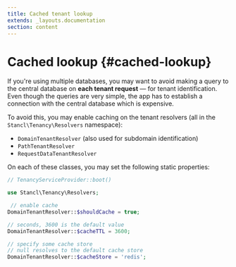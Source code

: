 ```yaml
---
title: Cached tenant lookup
extends: _layouts.documentation
section: content
---
```


# Cached lookup {#cached-lookup}

If you're using multiple databases, you may want to avoid making a query to the central database on **each tenant request** — for tenant identification. Even though the queries are very simple, the app has to establish a connection with the central database which is expensive.

To avoid this, you may enable caching on the tenant resolvers (all in the `Stancl\Tenancy\Resolvers` namespace):

- `DomainTenantResolver` (also used for subdomain identification)
- `PathTenantResolver`
- `RequestDataTenantResolver`

On each of these classes, you may set the following static properties:

```php
// TenancyServiceProvider::boot()

use Stancl\Tenancy\Resolvers;

 // enable cache
DomainTenantResolver::$shouldCache = true;

// seconds, 3600 is the default value
DomainTenantResolver::$cacheTTL = 3600;

// specify some cache store
// null resolves to the default cache store
DomainTenantResolver::$cacheStore = 'redis';
```